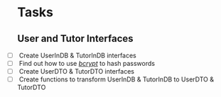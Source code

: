 # Tasks

## User and Tutor Interfaces

<ul class="task-list">
    <li><input type="checkbox" > Create UserInDB & TutorInDB interfaces</li>
    <li><input type="checkbox" > Find out how to use <em><a href="https://www.npmjs.com/package/bcrypt">bcrypt</a></em> to hash passwords</li>
    <li><input type="checkbox" > Create UserDTO & TutorDTO interfaces</li>
    <li><input type="checkbox" > Create functions to transform UserInDB & TutorInDB to UserDTO & TutorDTO</li>
</ul>

<style>
    .task-list {
        list-style-type: none;
        padding: 0;
    }
</style>
